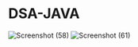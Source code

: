 # DSA-JAVA
![Screenshot (58)](https://user-images.githubusercontent.com/68770067/141677692-296948c2-732f-4818-b30d-ae5ca224f832.png)
![Screenshot (61)](https://user-images.githubusercontent.com/68770067/142204787-3d4de171-2a48-4e3b-88f5-7a6420109d7c.png)


